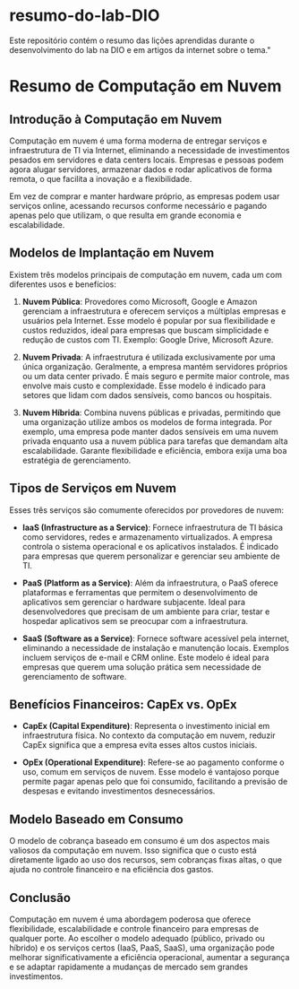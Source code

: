 # resumo-do-lab-DIO
Este repositório contém o resumo das lições aprendidas durante o desenvolvimento do lab na DIO e em artigos da internet sobre o tema."

# Resumo de Computação em Nuvem

## Introdução à Computação em Nuvem

Computação em nuvem é uma forma moderna de entregar serviços e infraestrutura de TI via Internet, eliminando a necessidade de investimentos pesados em servidores e data centers locais. Empresas e pessoas podem agora alugar servidores, armazenar dados e rodar aplicativos de forma remota, o que facilita a inovação e a flexibilidade.

Em vez de comprar e manter hardware próprio, as empresas podem usar serviços online, acessando recursos conforme necessário e pagando apenas pelo que utilizam, o que resulta em grande economia e escalabilidade. 

## Modelos de Implantação em Nuvem

Existem três modelos principais de computação em nuvem, cada um com diferentes usos e benefícios:

1. **Nuvem Pública**: Provedores como Microsoft, Google e Amazon gerenciam a infraestrutura e oferecem serviços a múltiplas empresas e usuários pela Internet. Esse modelo é popular por sua flexibilidade e custos reduzidos, ideal para empresas que buscam simplicidade e redução de custos com TI. Exemplo: Google Drive, Microsoft Azure.

2. **Nuvem Privada**: A infraestrutura é utilizada exclusivamente por uma única organização. Geralmente, a empresa mantém servidores próprios ou um data center privado. É mais seguro e permite maior controle, mas envolve mais custo e complexidade. Esse modelo é indicado para setores que lidam com dados sensíveis, como bancos ou hospitais.

3. **Nuvem Híbrida**: Combina nuvens públicas e privadas, permitindo que uma organização utilize ambos os modelos de forma integrada. Por exemplo, uma empresa pode manter dados sensíveis em uma nuvem privada enquanto usa a nuvem pública para tarefas que demandam alta escalabilidade. Garante flexibilidade e eficiência, embora exija uma boa estratégia de gerenciamento.

## Tipos de Serviços em Nuvem

Esses três serviços são comumente oferecidos por provedores de nuvem:

- **IaaS (Infrastructure as a Service)**: Fornece infraestrutura de TI básica como servidores, redes e armazenamento virtualizados. A empresa controla o sistema operacional e os aplicativos instalados. É indicado para empresas que querem personalizar e gerenciar seu ambiente de TI.

- **PaaS (Platform as a Service)**: Além da infraestrutura, o PaaS oferece plataformas e ferramentas que permitem o desenvolvimento de aplicativos sem gerenciar o hardware subjacente. Ideal para desenvolvedores que precisam de um ambiente para criar, testar e hospedar aplicativos sem se preocupar com a infraestrutura.

- **SaaS (Software as a Service)**: Fornece software acessível pela internet, eliminando a necessidade de instalação e manutenção locais. Exemplos incluem serviços de e-mail e CRM online. Este modelo é ideal para empresas que querem uma solução prática sem necessidade de gerenciamento de software.

## Benefícios Financeiros: CapEx vs. OpEx

- **CapEx (Capital Expenditure)**: Representa o investimento inicial em infraestrutura física. No contexto da computação em nuvem, reduzir CapEx significa que a empresa evita esses altos custos iniciais.
  
- **OpEx (Operational Expenditure)**: Refere-se ao pagamento conforme o uso, comum em serviços de nuvem. Esse modelo é vantajoso porque permite pagar apenas pelo que foi consumido, facilitando a previsão de despesas e evitando investimentos desnecessários.

## Modelo Baseado em Consumo

O modelo de cobrança baseado em consumo é um dos aspectos mais valiosos da computação em nuvem. Isso significa que o custo está diretamente ligado ao uso dos recursos, sem cobranças fixas altas, o que ajuda no controle financeiro e na eficiência dos gastos.

## Conclusão

Computação em nuvem é uma abordagem poderosa que oferece flexibilidade, escalabilidade e controle financeiro para empresas de qualquer porte. Ao escolher o modelo adequado (público, privado ou híbrido) e os serviços certos (IaaS, PaaS, SaaS), uma organização pode melhorar significativamente a eficiência operacional, aumentar a segurança e se adaptar rapidamente a mudanças de mercado sem grandes investimentos.

